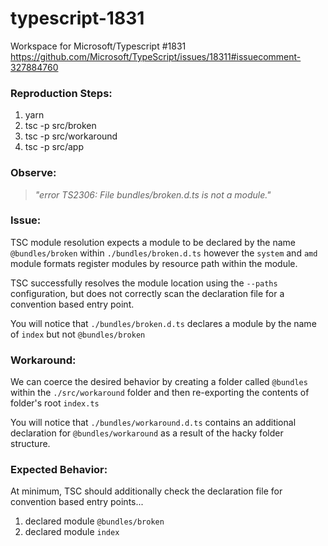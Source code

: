 # typescript-1831
Workspace for Microsoft/Typescript #1831
https://github.com/Microsoft/TypeScript/issues/18311#issuecomment-327884760

### Reproduction Steps:
1. yarn
2. tsc -p src/broken
3. tsc -p src/workaround
4. tsc -p src/app

### Observe:
> _"error TS2306: File bundles/broken.d.ts is not a module."_

### Issue:
TSC module resolution expects a module to be declared by the name `@bundles/broken` within `./bundles/broken.d.ts` however the `system` and `amd` module formats register modules by resource path within the module. 

TSC successfully resolves the module location using the `--paths` configuration, but does not correctly scan the declaration file for a convention based entry point.

You will notice that `./bundles/broken.d.ts` declares a module by the name of `index` but not `@bundles/broken`

### Workaround:
We can coerce the desired behavior by creating a folder called `@bundles` within the `./src/workaround` folder and then re-exporting the contents of folder's root `index.ts`

You will notice that `./bundles/workaround.d.ts` contains an additional declaration for `@bundles/workaround` as a result of the hacky folder structure.

### Expected Behavior:
At minimum, TSC should additionally check the declaration file for convention based entry points...

1. declared module `@bundles/broken`
2. declared module `index`